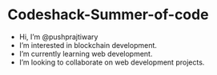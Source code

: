 # Codeshack-Summer-of-code

-  Hi, I’m @pushprajtiwary
-  I’m interested in blockchain development.
-  I’m currently learning web development.
-  I’m looking to collaborate on web development projects.
